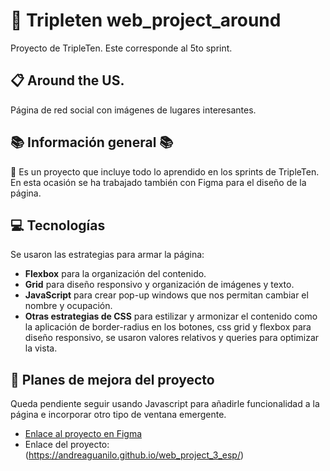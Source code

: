 # :open_file_folder: Tripleten web_project_around

Proyecto de TripleTen. Este corresponde al 5to sprint.

## :clipboard: Around the US.

Página de red social con imágenes de lugares interesantes.

## :books: Información general :books: 

:rocket: Es un proyecto que incluye todo lo aprendido en los sprints de TripleTen. En esta ocasión se ha trabajado también con Figma para el diseño de la página.

## :computer: Tecnologías

Se usaron las estrategias para armar la página:

* **Flexbox** para la organización del contenido.
* **Grid** para diseño responsivo y organización de imágenes y texto.
* **JavaScript** para crear pop-up windows que nos permitan cambiar el nombre y ocupación.
* **Otras estrategias de CSS** para estilizar y armonizar el contenido como la aplicación de border-radius en los botones, css grid y flexbox para diseño responsivo, se usaron valores relativos y queries para optimizar la vista.

## :bookmark_tabs: Planes de mejora del proyecto

Queda pendiente seguir usando Javascript para añadirle funcionalidad a la página e incorporar otro tipo de ventana emergente. 

* [Enlace al proyecto en Figma](https://www.figma.com/file/vxxm1ZnAdQiBLoX7xYKY6g/Web_Brief_Sprint_5_ES-%7C-Alrededor-de-los-EEUU-%7C-desktop-%2B-mobile?type=design&node-id=0-1&mode=design&t=mc4whlIjyzfUD19H-0) 
* Enlace del proyecto: (https://andreaguanilo.github.io/web_project_3_esp/)
